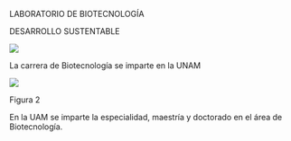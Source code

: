 LABORATORIO DE BIOTECNOLOGÍA 

DESARROLLO SUSTENTABLE

![](http://queesel.info/wp-content/uploads/2016/04/jpg)

La carrera de Biotecnología se imparte en la UNAM


![](http://queesel.info/wp-content/uploads/2016/04/jpg)


Figura 2


En la UAM se imparte la especialidad, maestría y doctorado en el área de Biotecnología. 